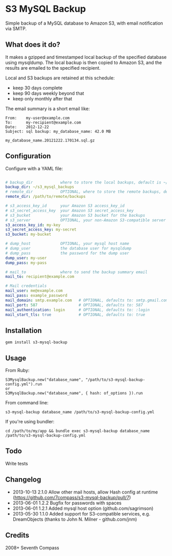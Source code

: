 # S3 MySQL Backup

Simple backup of a MySQL database to Amazon S3,
with email notification via SMTP.


## What does it do?

It makes a gzipped and timestamped local backup of the specified
database using mysqldump.  The local backup is then copied to
Amazon S3, and the results are emailed to the specified recipient.

Local and S3 backups are retained at this schedule:
- keep 30 days complete
- keep 90 days weekly beyond that
- keep only monthly after that

The email summary is a short email like:

    From:    my-user@example.com
    To:      my-recipient@example.com
    Date:    2012-12-22
    Subject: sql backup: my_database_name: 42.0 MB

    my_database_name.20121222.170134.sql.gz


## Configuration

Configure with a YAML file:

```yaml

# backup_dir            where to store the local backups, default is ~/s3_mysql_backups
backup_dir: ~/s3_mysql_backups
# remote_dir            OPTIONAL, where to store the remote backups, default is the root of your s3_bucket
remote_dir: /path/to/remote/backups

# s3_access_key_id      your Amazon S3 access_key_id
# s3_secret_access_key  your Amazon S3 secret_access_key
# s3_bucket             your Amazon S3 bucket for the backups
# s3_server             OPTIONAL, your non-Amazon S3-compatible server
s3_access_key_id: my-key
s3_secret_access_key: my-secret
s3_bucket: my-bucket

# dump_host             OPTIONAL, your mysql host name
# dump_user             the database user for mysqldump
# dump_pass             the password for the dump user
dump_user: my-user
dump_pass: my-pass

# mail_to               where to send the backup summary email
mail_to: recipient@example.com

# Mail credentials
mail_user: me@example.com
mail_pass: example_password
mail_domain: smtp.example.com   # OPTIONAL, defaults to: smtp.gmail.com
mail_port: 587                  # OPTIONAL, defaults to: 587
mail_authentication: login      # OPTIONAL, defaults to: :login
mail_start_tls: true            # OPTIONAL, defaults to: true

```


## Installation

    gem install s3-mysql-backup


## Usage

From Ruby:

    S3MysqlBackup.new("database_name", "/path/to/s3-mysql-backup-config.yml").run
    or
    S3MysqlBackup.new("database_name", { hash: of_options }).run

From command line:

    s3-mysql-backup database_name /path/to/s3-mysql-backup-config.yml

If you're using bundler:

    cd /path/to/my/app && bundle exec s3-mysql-backup database_name /path/to/s3-mysql-backup-config.yml


## Todo

Write tests


## Changelog
- 2013-10-13 2.1.0 Allow other mail hosts, allow Hash config at runtime (https://github.com/7compass/s3-mysql-backup/pull/7)
- 2013-06-01 1.2.2 Bugfix for passwords with spaces
- 2013-06-01 1.2.1 Added mysql host option (github.com/sagrimson)
- 2013-05-30 1.1.0 Added support for S3-compatible services, e.g. DreamObjects (thanks to John N. Milner - github.com/jnm)

## Credits

2008+ Seventh Compass
